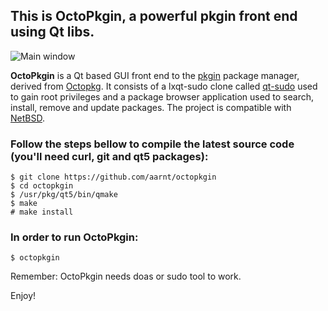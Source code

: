 ## This is OctoPkgin, a powerful pkgin front end using Qt libs.

![Main window](https://raw.githubusercontent.com/aarnt/octopkg/master/octopkgin-mainwindow.png)

**OctoPkgin** is a Qt based GUI front end to the [pkgin](https://pkgin.net/) package manager, derived from [Octopkg](http://tintaescura.com/projects/octopkg).
It consists of a lxqt-sudo clone called [qt-sudo](https://github.com/aarnt/qt-sudo/) used to gain root privileges and a package browser application used
to search, install, remove and update packages.
The project is compatible with [NetBSD](https://netbsd.org).


### Follow the steps bellow to compile the latest source code (you'll need curl, git and qt5 packages):

```
$ git clone https://github.com/aarnt/octopkgin
$ cd octopkgin
$ /usr/pkg/qt5/bin/qmake
$ make
# make install
```

### In order to run OctoPkgin:

```
$ octopkgin
```

Remember: OctoPkgin needs doas or sudo tool to work.


Enjoy!
